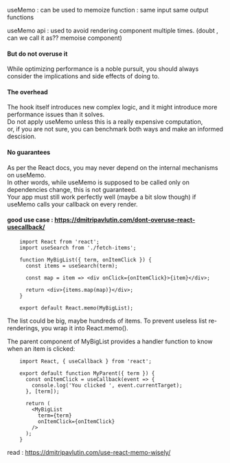 useMemo : can be used to memoize function : same input same output functions  

useMemo api : used to avoid rendering component multiple times. (doubt , can we call it as?? memoise component)  


#### But do not overuse it

While optimizing performance is a noble pursuit, you should always consider the implications and side effects of doing to. 

#### The overhead 

The hook itself introduces new complex logic, and it might introduce more performance issues than it solves.  
Do not apply useMemo unless this is a really expensive computation,  
or, if you are not sure, you can benchmark both ways and make an informed descision.  

#### No guarantees 

As per the React docs, you may never depend on the internal mechanisms on useMemo.  
In other words, while useMemo is supposed to be called only on dependencies change, this is not guaranteed.  
Your app must still work perfectly well (maybe a bit slow though) if useMemo calls your callback on every render.


#### good use case : https://dmitripavlutin.com/dont-overuse-react-usecallback/

        import React from 'react';
        import useSearch from './fetch-items';

        function MyBigList({ term, onItemClick }) {
          const items = useSearch(term);

          const map = item => <div onClick={onItemClick}>{item}</div>;

          return <div>{items.map(map)}</div>;
        }

        export default React.memo(MyBigList);
        
The list could be big, maybe hundreds of items. To prevent useless list re-renderings, you wrap it into React.memo().  

The parent component of MyBigList provides a handler function to know when an item is clicked:

        import React, { useCallback } from 'react';

        export default function MyParent({ term }) {
          const onItemClick = useCallback(event => {
            console.log('You clicked ', event.currentTarget);
          }, [term]);

          return (
            <MyBigList
              term={term}
              onItemClick={onItemClick}
            />
          );
        }
        
read : https://dmitripavlutin.com/use-react-memo-wisely/        
